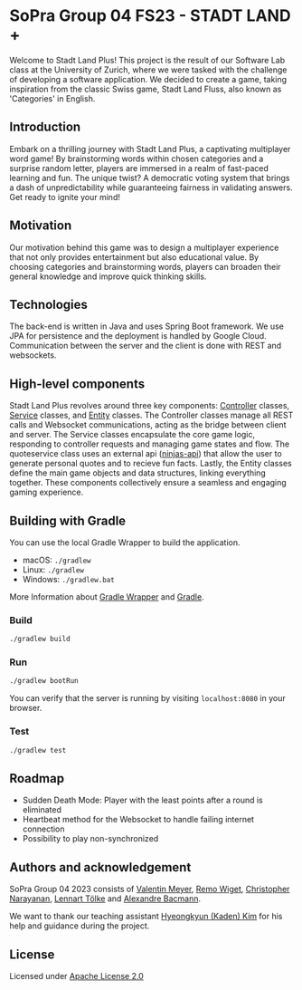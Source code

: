 # SoPra Group 04 FS23 - STADT LAND **+**

Welcome to Stadt Land Plus! This project is the result of our Software Lab class at the University of Zurich, where we were tasked with the challenge of developing a software application. We decided to create a game, taking inspiration from the classic Swiss game, Stadt Land Fluss, also known as 'Categories' in English.

## Introduction
Embark on a thrilling journey with Stadt Land Plus, a captivating multiplayer word game! By brainstorming words within chosen categories and a surprise random letter, players are immersed in a realm of fast-paced learning and fun. The unique twist? A democratic voting system that brings a dash of unpredictability while guaranteeing fairness in validating answers. Get ready to ignite your mind!
## Motivation

Our motivation behind this game was to design a multiplayer experience that not only provides entertainment but also educational value. By choosing categories and brainstorming words, players can broaden their general knowledge and improve quick thinking skills.

## Technologies

The back-end is written in Java and uses Spring Boot framework. We use JPA for persistence and the deployment is
handled by Google Cloud. Communication between the server and the client is done with REST and websockets.


## High-level components

Stadt Land Plus revolves around three key components: [Controller](https://github.com/sopra-fs23-group-4/sopra-fs23-group-04-server/tree/main/src/main/java/ch/uzh/ifi/hase/soprafs23/controller) classes, [Service](https://github.com/sopra-fs23-group-4/sopra-fs23-group-04-server/tree/main/src/main/java/ch/uzh/ifi/hase/soprafs23/service) classes, and [Entity](https://github.com/sopra-fs23-group-4/sopra-fs23-group-04-server/tree/main/src/main/java/ch/uzh/ifi/hase/soprafs23/entity) classes. The Controller classes manage all REST calls and Websocket communications, acting as the bridge between client and server. The Service classes encapsulate the core game logic, responding to controller requests and managing game states and flow. The quoteservice class uses an external api ([ninjas-api](https://api-ninjas.com/)) that allow the user to generate personal quotes and to recieve fun facts. Lastly, the Entity classes define the main game objects and data structures, linking everything together. These components collectively ensure a seamless and engaging gaming experience.

## Building with Gradle
You can use the local Gradle Wrapper to build the application.
-   macOS: `./gradlew`
-   Linux: `./gradlew`
-   Windows: `./gradlew.bat`

More Information about [Gradle Wrapper](https://docs.gradle.org/current/userguide/gradle_wrapper.html) and [Gradle](https://gradle.org/docs/).

### Build

```bash
./gradlew build
```

### Run

```bash
./gradlew bootRun
```

You can verify that the server is running by visiting `localhost:8080` in your browser.

### Test

```bash
./gradlew test
```

## Roadmap

- Sudden Death Mode: Player with the least points after a round is eliminated
- Heartbeat method for the Websocket to handle failing internet connection
- Possibility to play non-synchronized


## Authors and acknowledgement

SoPra Group 04 2023 consists of [Valentin Meyer](https://github.com/VaLeoMe), [Remo Wiget](https://github.com/wigeto), [Christopher Narayanan](https://github.com/Queentaker), [Lennart Tölke](https://github.com/LexuTros) and [Alexandre Bacmann](https://github.com/ABacmann).

We want to thank our teaching assistant [Hyeongkyun (Kaden) Kim](https://github.com/hk-kaden-kim) for his help and guidance during the project.

## License

Licensed under [Apache License 2.0](https://github.com/sopra-fs23-group-4/sopra-fs23-group-04-server/blob/main/LICENSE)
